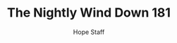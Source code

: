 ---
image: /assets/img/nwd/181_nwd_psalm_42_5_nlt.png
title: The Nightly Wind Down 181
number: 181
categories:
  - The Nightly Wind Down
author: Hope Staff
notes: The Nightly Wind Down 181
embed: >-
  EMBED_GOES_HERE
transcript: >-
  SOME LINES OF TEXT START HERE
---
